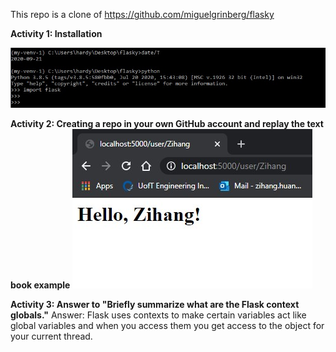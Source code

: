 This repo is a clone of https://github.com/miguelgrinberg/flasky

**Activity 1: Installation**

![alt text](https://github.com/ZihangH/ECE444-F2020-Lab2/blob/master/screenshot1.jpg)



**Activity 2: Creating a repo in your own GitHub account and replay the text book example**
![alt text](https://github.com/ZihangH/ECE444-F2020-Lab2/blob/master/screenshot2.jpg)


**Activity 3: Answer to "Briefly summarize what are the Flask context globals."**
Answer: Flask uses contexts to make certain variables act like global variables and when you access them you get access to the object for your current thread.
